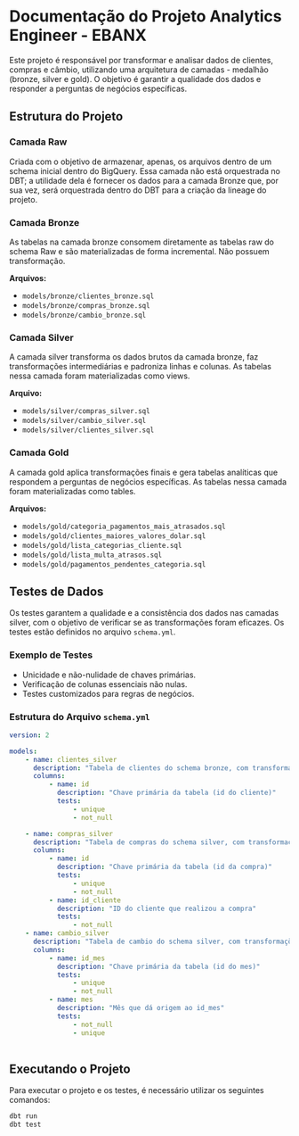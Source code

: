 
# Documentação do Projeto Analytics Engineer - EBANX

Este projeto é responsável por transformar e analisar dados de clientes, compras e câmbio, utilizando uma arquitetura de camadas - medalhão (bronze, silver e gold). O objetivo é garantir a qualidade dos dados e responder a perguntas de negócios específicas.

## Estrutura do Projeto

### Camada Raw

Criada com o objetivo de armazenar, apenas, os arquivos dentro de um schema inicial dentro do BigQuery. Essa camada não está orquestrada no DBT; a utilidade dela é fornecer os dados para a camada Bronze que, por sua vez, será orquestrada dentro do DBT para a criação da lineage do projeto.

### Camada Bronze

As tabelas na camada bronze consomem diretamente as tabelas raw do schema Raw e são materializadas de forma incremental. Não possuem transformação.

**Arquivos:**

- `models/bronze/clientes_bronze.sql`
- `models/bronze/compras_bronze.sql`
- `models/bronze/cambio_bronze.sql`

### Camada Silver

A camada silver transforma os dados brutos da camada bronze, faz transformações intermediárias e padroniza linhas e colunas. As tabelas nessa camada foram materializadas como views.

**Arquivo:**

- `models/silver/compras_silver.sql`
- `models/silver/cambio_silver.sql`
- `models/silver/clientes_silver.sql`

### Camada Gold

A camada gold aplica transformações finais e gera tabelas analíticas que respondem a perguntas de negócios específicas. As tabelas nessa camada foram materializadas como tables.

**Arquivos:**

- `models/gold/categoria_pagamentos_mais_atrasados.sql`
- `models/gold/clientes_maiores_valores_dolar.sql`
- `models/gold/lista_categorias_cliente.sql`
- `models/gold/lista_multa_atrasos.sql`
- `models/gold/pagamentos_pendentes_categoria.sql`

## Testes de Dados

Os testes garantem a qualidade e a consistência dos dados nas camadas silver, com o objetivo de verificar se as transformações foram eficazes. Os testes estão definidos no arquivo `schema.yml`.

### Exemplo de Testes

- Unicidade e não-nulidade de chaves primárias.
- Verificação de colunas essenciais não nulas.
- Testes customizados para regras de negócios.

### Estrutura do Arquivo `schema.yml`

```yaml
version: 2

models:
    - name: clientes_silver
      description: "Tabela de clientes do schema bronze, com transformações"
      columns:
          - name: id
            description: "Chave primária da tabela (id do cliente)"
            tests:
                - unique
                - not_null

    - name: compras_silver
      description: "Tabela de compras do schema silver, com transformações"
      columns:
          - name: id
            description: "Chave primária da tabela (id da compra)"
            tests:
                - unique
                - not_null
          - name: id_cliente
            description: "ID do cliente que realizou a compra"
            tests:
                - not_null
    - name: cambio_silver
      description: "Tabela de cambio do schema silver, com transformações"
      columns:
          - name: id_mes
            description: "Chave primária da tabela (id do mes)"
            tests:
                - unique
                - not_null
          - name: mes
            description: "Mês que dá origem ao id_mes"
            tests:
                - not_null
                - unique
          
```

## Executando o Projeto

Para executar o projeto e os testes, é necessário utilizar os seguintes comandos:

```bash
dbt run
dbt test
```

